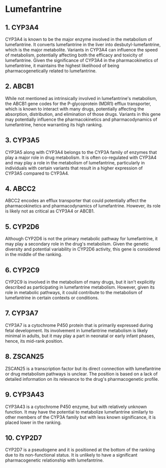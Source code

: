 # Lumefantrine
## 1. CYP3A4
CYP3A4 is known to be the major enzyme involved in the metabolism of lumefantrine. It converts lumefantrine in the liver into desbutyl-lumefantrine, which is the major metabolite. Variants in CYP3A4 can influence the speed of metabolism, potentially affecting both the efficacy and toxicity of lumefantrine. Given the significance of CYP3A4 in the pharmacokinetics of lumefantrine, it maintains the highest likelihood of being pharmacogenetically related to lumefantrine.
## 2. ABCB1
While not mentioned as intrinsically involved in lumefantrine's metabolism, the ABCB1 gene codes for the P-glycoprotein (MDR1) efflux transporter, which is known to interact with many drugs, potentially affecting the absorption, distribution, and elimination of those drugs. Variants in this gene may potentially influence the pharmacokinetics and pharmacodynamics of lumefantrine, hence warranting its high ranking.
## 3. CYP3A5
CYP3A5 along with CYP3A4 belongs to the CYP3A family of enzymes that play a major role in drug metabolism. It is often co-regulated with CYP3A4 and may play a role in the metabolism of lumefantrine, particularly in individuals with certain variants that result in a higher expression of CYP3A5 compared to CYP3A4.
## 4. ABCC2
ABCC2 encodes an efflux transporter that could potentially affect the pharmacokinetics and pharmacodynamics of lumefantrine. However, its role is likely not as critical as CYP3A4 or ABCB1.
## 5. CYP2D6
Although CYP2D6 is not the primary metabolic pathway for lumefantrine, it may play a secondary role in the drug's metabolism. Given the genetic diversity and potential variability in CYP2D6 activity, this gene is considered in the middle of the ranking.
## 6. CYP2C9
CYP2C9 is involved in the metabolism of many drugs, but it isn't explicitly described as participating in lumefantrine metabolism. However, given its role in metabolic pathways, it could contribute to the metabolism of lumefantrine in certain contexts or conditions.
## 7. CYP3A7
CYP3A7 is a cytochrome P450 protein that is primarily expressed during fetal development. Its involvement in lumefantrine metabolism is likely minimal in adults, but it may play a part in neonatal or early infant phases, hence, its mid-rank position.
## 8. ZSCAN25
ZSCAN25 is a transcription factor but its direct connection with lumefantrine or drug metabolism pathways is unclear. The position is based on a lack of detailed information on its relevance to the drug's pharmacogenetic profile.
## 9. CYP3A43
CYP3A43 is a cytochrome P450 enzyme, but with relatively unknown function. It may have the potential to metabolize lumefantrine similarly to other members of the CYP3A family but with less known significance, it is placed lower in the ranking.
## 10. CYP2D7
CYP2D7 is a pseudogene and it is positioned at the bottom of the ranking due to its non-functional status. It is unlikely to have a significant pharmacogenetic relationship with lumefantrine.
